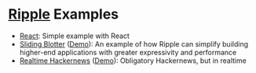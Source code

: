 # [Ripple](https://github.com/pemrouz/ripple) Examples

* [React](https://github.com/rijs/examples/tree/master/react): Simple example with React 
* [Sliding Blotter](https://github.com/rijs/examples/tree/master/sliding-blotter) ([Demo](https://sliding-blotter.now.sh)): An example of how Ripple can simplify building higher-end applications with greater expressivity and performance
* [Realtime Hackernews](https://github.com/rijs/examples/tree/master/hackernews) ([Demo](https://realtime-hn.now.sh)): Obligatory Hackernews, but in realtime